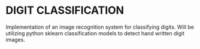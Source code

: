 DIGIT CLASSIFICATION
==============================

Implementation of an image recognition system for classifying digits. Will be utilizing python sklearn classification models to detect hand written digit images.